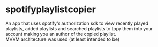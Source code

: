 # spotifyplaylistcopier
An app that uses spotify's authorization sdk to view recently played playlists, added playlists and searched playlists to topy them into your account making you an author of the copied playlist.  
MVVM architecture was used (at least intended to be)
